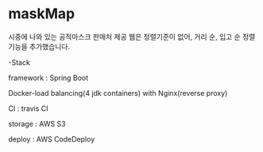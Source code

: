 # maskMap

시중에 나와 있는 공적마스크 판매처 제공 웹은 정렬기준이 없어, 거리 순, 입고 순 정렬 기능을 추가했습니다.



-Stack

  framework : Spring Boot
  
  Docker-load balancing(4 jdk containers) with Nginx(reverse proxy)
  
  CI : travis CI 
  
  storage : AWS S3
  
  deploy : AWS CodeDeploy
